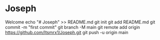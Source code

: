 # Joseph
Welcome 
echo "# Joseph" >> README.md
git init
git add README.md
git commit -m "first commit"
git branch -M main
git remote add origin https://github.com/Itsmrx1/Joseph.git
git push -u origin main

